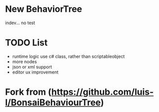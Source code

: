 # New BehaviorTree

indev... no test

# TODO List

- runtime logic use c# class, rather than scriptableobject
- more nodes
- json or xml support
- editor ux improvement

# Fork from (https://github.com/luis-l/BonsaiBehaviourTree)
